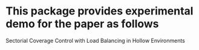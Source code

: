 # This package provides experimental demo for the paper as follows
Sectorial Coverage Control with Load Balancing in Hollow Environments
